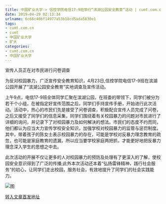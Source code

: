 ```yaml
---
title: 中国矿业大学-> 信控学院电信17-9班举行“滨湖公园安全教育”活动 | cumt.com.cn
date: 2019-04-29 02:13:34
urlname: 6c66c40bf14977a53b18cd5ada5830e1
tags: 
- cumt.com.cn
- cumt
- 中国矿业大学
- 矿大
categories:
- cumt.com.cn
- 中国矿业大学
---
```


宣传人员正在对市民进行问卷调查

为反对校园暴力，广泛宣传安全教育知识，4月23日,信控学院电信17-9班在滨湖公园开展了“滨湖公园安全教育”实地调查及宣传活动。

上午9点，电信17-9班全体同学汇聚在滨湖公园，在班委的带领下，同学们被分为若干个小组，在被指定好宣传范围之后，同学们手持宣传手册，开始进行此次活动。活动中，热心的市民们先是接受了问卷调查，积极配合宣传人员完成了问卷，之后又接受了同学们的信息采集，同学们围绕着有关校园暴力的问题对市民进行了详细的询问，并记录下了对校园暴力及如何解决的想法。市民们的态度不约而同，他们都认为应当大力宣传学校安全知识，加强学校对校园暴力的监管与惩罚制度。其中，带着孩子的陈女士表示校园暴力的存在，可能是学校对反暴力理念教育的疏忽，也可能是家庭教育的遗漏，所以应当要学校家庭两把抓，才能更好地把反暴力理念深入学生的思想之中去。

此次活动的开展不仅让更多的人对校园暴力的预防及处理有了更深入的了解，使校园安全意识得到了广泛的传播;此外本次活动还本着“弘扬雷锋精神，践行社会服务”的初心，让同学们走出校园，服务社会，有效地提升了同学们的社会实践能力。

![图](http://xwzx.cumt.edu.cn/_upload/article/images/03/10/7e4be22b43ad953adb7a404e134b/1fa514dc-0820-4c9c-8aa6-db94fcc95f4f.jpg)

[转入文章首发地址](http://xwzx.cumt.edu.cn/f4/f5/c523a521461/page.htm)